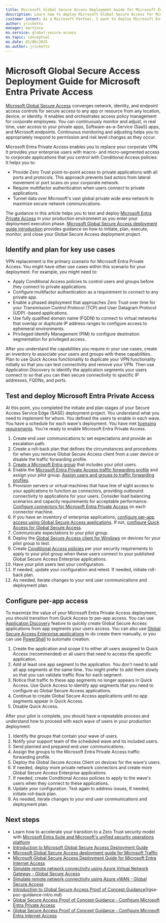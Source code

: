 ```yaml
---
title: Microsoft Global Secure Access Deployment Guide for Microsoft Entra Private Access
description: Learn how to deploy Microsoft Global Secure Access for Microsoft Entra Private Access
customer intent: As a Microsoft Partner, I want to deploy Microsoft Entra Private Access as a Proof of Concept in my production or test environment.
author: jricketts
manager: martinco
ms.service: global-secure-access
ms.topic: conceptual
ms.date: 01/06/2025
ms.author: jricketts
---
```

# Microsoft Global Secure Access Deployment Guide for Microsoft Entra Private Access

[Microsoft Global Secure Access](../global-secure-access/overview-what-is-global-secure-access.md) converges network, identity, and endpoint access controls for secure access to any app or resource from any location, device, or identity. It enables and orchestrates access policy management for corporate employees. You can continuously monitor and adjust, in real time, user access to your private apps, Software-as-a-Service (SaaS) apps, and Microsoft endpoints. Continuous monitoring and adjusting helps you to appropriately respond to permission and risk level changes as they occur.

Microsoft Entra Private Access enables you to replace your corporate VPN. It provides your enterprise users with macro- and micro-segmented access to corporate applications that you control with Conditional Access policies. It helps you to:

- Provide Zero Trust point-to-point access to private applications with all ports and protocols. This approach prevents bad actors from lateral movement or port scans on your corporate network.
- Require multifactor authentication when users connect to private applications.
- Tunnel data over Microsoft's vast global private wide area network to maximize secure network communications.

The guidance in this article helps you to test and deploy [Microsoft Entra Private Access](../global-secure-access/concept-private-access.md) in your production environment as you enter your deployment execution phase. [Microsoft Global Secure Access deployment guide introduction](gsa-deployment-guide-intro.md) provides guidance on how to initiate, plan, execute, monitor, and close your Global Secure Access deployment project.

## Identify and plan for key use cases

VPN replacement is the primary scenario for Microsoft Entra Private Access. You might have other use cases within this scenario for your deployment. For example, you might need to:

- Apply Conditional Access policies to control users and groups before they connect to private applications.
- Configure multifactor authentication as a requirement to connect to any private app.
- Enable a phased deployment that approaches Zero Trust over time for your Transmission Control Protocol (TCP) and User Datagram Protocol (UDP) -based applications.
- Use fully qualified domain name (FQDN) to connect to virtual networks that overlap or duplicate IP address ranges to configure access to ephemeral environments.
- Privileged Identify Management (PIM) to configure destination segmentation for privileged access.

After you understand the capabilities you require in your use cases, create an inventory to associate your users and groups with these capabilities. Plan to use Quick Access functionality to duplicate your VPN functionality initially so that you can test connectivity and remove your VPN. Then use Application Discovery to identify the application segments your users connect to so that you can then secure connectivity to specific IP addresses, FQDNs, and ports.

## Test and deploy Microsoft Entra Private Access

At this point, you completed the initiate and plan stages of your Secure Access Service Edge (SASE) deployment project. You understand what you need to implement for whom. You defined the users to enable in each wave. You have a schedule for each wave's deployment. You have met [licensing requirements](../global-secure-access/overview-what-is-global-secure-access.md#licensing-overview). You're ready to enable Microsoft Entra Private Access.

1. Create end user communications to set expectations and provide an escalation path.
1. Create a roll-back plan that defines the circumstances and procedures for when you remove Global Secure Access client from a user device or disable the traffic forwarding profile.
1. [Create a Microsoft Entra group](../fundamentals/how-to-manage-groups.yml) that includes your pilot users.
1. Enable the [Microsoft Entra Private Access traffic forwarding profile](../global-secure-access/how-to-manage-private-access-profile.md) and assign your pilot group. [Assign users and groups to traffic forwarding profiles](../global-secure-access/how-to-manage-users-groups-assignment.md).
1. Provision servers or virtual machines that have line of sight access to your applications to function as connectors, providing outbound connectivity to applications for your users. Consider load balancing scenarios and capacity requirements for acceptable performance. [Configure connectors for Microsoft Entra Private Access](../global-secure-access/how-to-configure-connectors.md) on each connector machine.
1. If you have an inventory of enterprise applications, [configure per-app access using Global Secure Access applications](../global-secure-access/how-to-configure-per-app-access.md). If not, [configure Quick Access for Global Secure Access](../global-secure-access/how-to-configure-quick-access.md).
1. Communicate expectations to your pilot group.
1. Deploy the [Global Secure Access client for Windows](../global-secure-access/how-to-install-windows-client.md) on devices for your pilot group to test.
1. Create [Conditional Access policies](../global-secure-access/how-to-configure-per-app-access.md#assign-conditional-access-policies) per your security requirements to apply to your pilot group when these users connect to your published Global Secure Access Enterprise applications.
1. Have your pilot users test your configuration.
1. If needed, update your configuration and retest. If needed, initiate roll-back plan.
1. As needed, iterate changes to your end user communications and deployment plan.

## Configure per-app access

To maximize the value of your Microsoft Entra Private Access deployment, you should transition from Quick Access to per-app access. You can use [Application Discovery](../global-secure-access/how-to-application-discovery.md) feature to quickly create Global Secure Access applications from app segments your users access. You can also use [Global Secure Access Enterprise applications](../global-secure-access/how-to-configure-per-app-access.md#create-a-global-secure-access-application) to do create them manually, or you can use [PowerShell](gsa-poc-private-access.md#use-powershell-to-manage-microsoft-entra-private-access) to automate creation.

1. Create the application and scope it to either all users assigned to Quick Access (recommended) or all users that need to access the specific application.
1. Add at least one app segment to the application. You don't need to add all app segments at the same time. You might prefer to add them slowly so that you can validate traffic flow for each segment.
1. Notice that traffic to these app segments no longer appears in Quick Access. Use Quick Access to identify app segments that you need to configure as Global Secure Access applications.
1. Continue to create Global Secure Access applications until no app segments appear in Quick Access.
1. Disable Quick Access.

After your pilot is complete, you should have a repeatable process and understand how to proceed with each wave of users in your production deployment.

1. Identify the groups that contain your wave of users.
1. Notify your support team of the scheduled wave and its included users.
1. Send planned and prepared end user communications.
1. Assign the groups to the Microsoft Entra Private Access traffic forwarding profile.
1. Deploy the Global Secure Access Client on devices for the wave's users.
1. If needed, deploy more private network connectors and create more Global Secure Access Enterprise applications.
1. If needed, create Conditional Access policies to apply to the wave's users when they connect to these applications.
1. Update your configuration. Test again to address issues, If needed, initiate roll-back plan.
1. As needed, iterate changes to your end user communications and deployment plan.

## Next steps

- Learn how to accelerate your transition to a Zero Trust security model with [Microsoft Entra Suite and Microsoft's unified security operations platform](https://www.microsoft.com/en-us/security/blog/2024/07/11/simplified-zero-trust-security-with-the-microsoft-entra-suite-and-unified-security-operations-platform-now-generally-available/)
- [Introduction to Microsoft Global Secure Access Deployment Guide](gsa-deployment-guide-intro.md)
- [Microsoft Global Secure Access deployment guide for Microsoft Traffic](gsa-deployment-guide-microsoft-traffic.md)
- [Microsoft Global Secure Access Deployment Guide for Microsoft Entra Internet Access](gsa-deployment-guide-internet-access.md)
- [Simulate remote network connectivity using Azure Virtual Network Gateway - Global Secure Access](../global-secure-access/how-to-simulate-remote-network.md)
- [Simulate remote network connectivity using Azure vWAN - Global Secure Access](../global-secure-access/how-to-create-remote-network-vwan.md)
- [Introduction to Global Secure Access Proof of Concept Guidance](gsa-poc-guidance-intro.md)](gsa-poc-guidance-intro.md)
- [Global Secure Access Proof of Concept Guidance - Configure Microsoft Entra Private Access](gsa-poc-private-access.md)
- [Global Secure Access Proof of Concept Guidance - Configure Microsoft Entra Internet Access](gsa-poc-internet-access.md)
